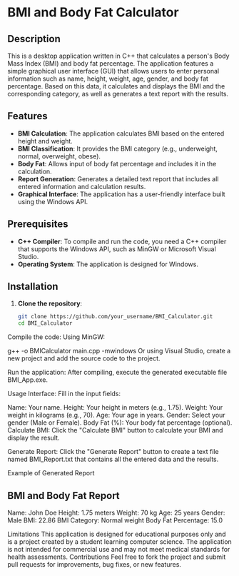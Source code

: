 # BMI and Body Fat Calculator

## Description

This is a desktop application written in C++ that calculates a person's Body Mass Index (BMI) and body fat percentage. The application features a simple graphical user interface (GUI) that allows users to enter personal information such as name, height, weight, age, gender, and body fat percentage. Based on this data, it calculates and displays the BMI and the corresponding category, as well as generates a text report with the results.

## Features

- **BMI Calculation**: The application calculates BMI based on the entered height and weight.
- **BMI Classification**: It provides the BMI category (e.g., underweight, normal, overweight, obese).
- **Body Fat**: Allows input of body fat percentage and includes it in the calculation.
- **Report Generation**: Generates a detailed text report that includes all entered information and calculation results.
- **Graphical Interface**: The application has a user-friendly interface built using the Windows API.

## Prerequisites

- **C++ Compiler**: To compile and run the code, you need a C++ compiler that supports the Windows API, such as MinGW or Microsoft Visual Studio.
- **Operating System**: The application is designed for Windows.

## Installation

1. **Clone the repository**:
   ```bash
   git clone https://github.com/your_username/BMI_Calculator.git
   cd BMI_Calculator
Compile the code: Using MinGW:

g++ -o BMICalculator main.cpp -mwindows
Or using Visual Studio, create a new project and add the source code to the project.

Run the application: After compiling, execute the generated executable file BMI_App.exe.

Usage
Interface:
Fill in the input fields:

Name: Your name.
Height: Your height in meters (e.g., 1.75).
Weight: Your weight in kilograms (e.g., 70).
Age: Your age in years.
Gender: Select your gender (Male or Female).
Body Fat (%): Your body fat percentage (optional).
Calculate BMI: Click the "Calculate BMI" button to calculate your BMI and display the result.

Generate Report: Click the "Generate Report" button to create a text file named BMI_Report.txt that contains all the entered data and the results.

Example of Generated Report

BMI and Body Fat Report
-----------------------
Name: John Doe
Height: 1.75 meters
Weight: 70 kg
Age: 25 years
Gender: Male
BMI: 22.86
BMI Category: Normal weight
Body Fat Percentage: 15.0

Limitations
This application is designed for educational purposes only and is a project created by a student learning computer science.
The application is not intended for commercial use and may not meet medical standards for health assessments.
Contributions
Feel free to fork the project and submit pull requests for improvements, bug fixes, or new features.
